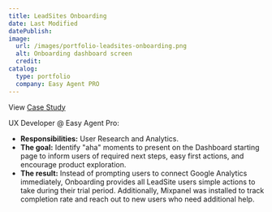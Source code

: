 ```yaml
---
title: LeadSites Onboarding
date: Last Modified
datePublish:
image:
  url: /images/portfolio-leadsites-onboarding.png
  alt: Onboarding dashboard screen
  credit:
catalog:
  type: portfolio
  company: Easy Agent PRO
---
```


View [Case Study](https://drive.google.com/file/d/1ksmDOj3BdlTaulkSMs_mmhGvoPn2ID2v/view?usp=sharing)

UX Developer @ Easy Agent Pro:

- **Responsibilities:** User Research and Analytics.
- **The goal:** Identify "aha" moments to present on the Dashboard starting page to inform users of required next steps, easy first actions, and encourage product exploration.
- **The result:** Instead of prompting users to connect Google Analytics immediately, Onboarding provides all LeadSite users simple actions to take during their trial period. Additionally, Mixpanel was installed to track completion rate and reach out to new users who need additional help.
